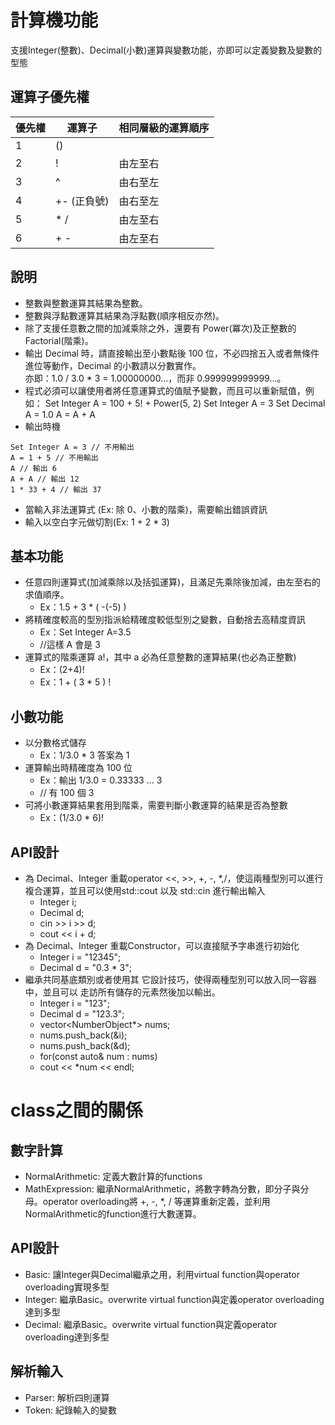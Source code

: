 # 計算機功能
支援Integer(整數)、Decimal(小數)運算與變數功能，亦即可以定義變數及變數的型態

## 運算子優先權
| 優先權 | 運算子 | 相同層級的運算順序|
| ----- | ----- | ------------- |
| 1     | ()    |               |
| 2     | !     | 由左至右|
| 3|^|由右至左|
|4|+- (正負號)|由右至左
|5|* /|由左至右
|6|+ -|由左至右
## 說明
* 整數與整數運算其結果為整數。
* 整數與浮點數運算其結果為浮點數(順序相反亦然)。
* 除了支援任意數之間的加減乘除之外，還要有 Power(冪次)及正整數的 Factorial(階乘)。
* 輸出 Decimal 時，請直接輸出至小數點後 100 位，不必四捨五入或者無條件進位等動作，Decimal 的小數請以分數實作。<br/>亦即：1.0 / 3.0 * 3 = 1.00000000…，而非 0.999999999999...。
* 程式必須可以讓使用者將任意運算式的值賦予變數，而且可以重新賦值，例如：
Set Integer A = 100 + 5! + Power(5, 2)
Set Integer A = 3
Set Decimal A = 1.0
A = A + A
* 輸出時機
```
Set Integer A = 3 // 不用輸出
A = 1 + 5 // 不用輸出
A // 輸出 6
A + A // 輸出 12
1 * 33 + 4 // 輸出 37
```
* 當輸入非法運算式 (Ex: 除 0、小數的階乘)，需要輸出錯誤資訊
* 輸入以空白字元做切割(Ex: 1 + 2 * 3)

## 基本功能
* 任意四則運算式(加減乘除以及括弧運算)，且滿足先乘除後加減，由左至右的求值順序。
  * Ex：1.5 + 3 * ( -(-5) )
* 將精確度較高的型別指派給精確度較低型別之變數，自動捨去高精度資訊
  * Ex：Set Integer A=3.5 
  * //這樣 A 會是 3
* 運算式的階乘運算 a!，其中 a 必為任意整數的運算結果(也必為正整數)
  * Ex：(2+4)!
  * Ex：1 + ( 3 * 5 ) !

## 小數功能
* 以分數格式儲存
  * Ex：1/3.0 * 3 答案為 1
* 運算輸出時精確度為 100 位
  * Ex：輸出 1/3.0 = 0.33333 … 3
  * // 有 100 個 3
* 可將小數運算結果套用到階乘，需要判斷小數運算的結果是否為整數
  * Ex：(1/3.0 * 6)!

## API設計
* 為 Decimal、Integer 重載operator <<, >>, +, -, *,/，使這兩種型別可以進行複合運算，並且可以使用std::cout 以及 std::cin 進行輸出輸入
  * Integer i;
  * Decimal d;
  * cin >> i >> d;
  * cout << i + d;
* 為 Decimal、Integer 重載Constructor，可以直接賦予字串進行初始化
  * Integer i = "12345"; 
  * Decimal d = "0.3 * 3";
* 繼承共同基底類別或者使用其 它設計技巧，使得兩種型別可以放入同一容器中，並且可以 走訪所有儲存的元素然後加以輸出。
  * Integer i = "123";
  * Decimal d = "123.3"; 
  * vector<NumberObject*> nums; 
  * nums.push_back(&i); 
  * nums.push_back(&d); 
  * for(const auto& num : nums) 
  * cout << *num << endl;

# class之間的關係
## 數字計算
* NormalArithmetic: 定義大數計算的functions
* MathExpression: 繼承NormalArithmetic，將數字轉為分數，即分子與分母。operator overloading將 +, -, *, / 等運算重新定義，並利用NormalArithmetic的function進行大數運算。

## API設計
* Basic: 讓Integer與Decimal繼承之用，利用virtual function與operator overloading實現多型
* Integer: 繼承Basic。overwrite virtual function與定義operator overloading達到多型
* Decimal: 繼承Basic。overwrite virtual function與定義operator overloading達到多型

## 解析輸入
* Parser: 解析四則運算
* Token: 紀錄輸入的變數
